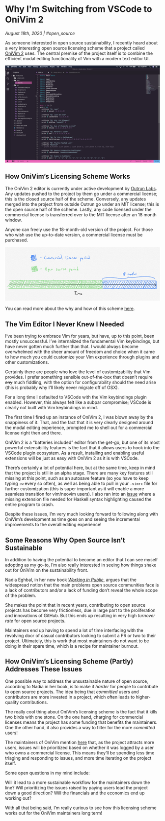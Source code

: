 # Why I'm Switching from VSCode to OniVim 2
_August 18th, 2020 | #open_source_

As someone interested in open source sustainability, I recently heard about a very interesting open source licensing scheme that a project called [OniVim 2](https://github.com/onivim/oni2) uses. The central premise of the project itself is to combine the efficient modal editing functionality of Vim with a modern text editor UI.

![OniVim's design is clearly inspired by VSCode](assets/onivim2/onivim.png)

## How OniVim’s Licensing Scheme Works

The OniVim 2 editor is currently under active development by [Outrun Labs](https://www.outrunlabs.com/). Any updates pushed to the project by them go under a commercial license; this is the closed source half of the scheme. Conversely, any updates merged into the project from outside Outrun go under an MIT license; this is the open source half of the scheme. Lastly, any code licensed under the commercial license is transferred over to the MIT license after an 18 month window.

Anyone can freely use the 18-month-old version of the project. For those who wish use the up-to-date version, a commercial license must be purchased.

![A timeline of OniVim's licensing scheme](assets/onivim2/license_timeline.jpg)

You can read more about the why and how of this scheme [here](https://onivim.github.io/docs/other/motivation#a-new-model-for-sustainability).

## The Vim Editor I Never Knew I Needed

I’ve been trying to embrace Vim for years, but have, up to this point, been mostly unsuccessful. I’ve internalized the fundamental Vim keybindings, but have never gotten much further than that. I would always become overwhelmed with the sheer amount of freedom and choice when it came to how much you could customize your Vim experience through plugins and other customizations. 

Certainly there are people who love the level of customizability that Vim provides. I prefer something sensible out-of-the-box that doesn’t require ~~any~~ much fiddling, with the option for configurability should the need arise (this is probably why I'll likely never migrate off of OSX).

For a long time I defaulted to VSCode with the Vim keybindings plugin enabled. However, this always felt like a subpar compromise; VSCode is clearly not built with Vim keybindings in mind. 

The first time I fired up an instance of OniVim 2, I was blown away by the snappiness of it. That, and the fact that it is very clearly designed around the modal editing experience, prompted me to shell out for a commercial license right then and there. 

OniVim 2 is a “batteries included” editor from the get-go, but one of its most powerful extensibility features is the fact that it allows users to hook into the VSCode plugin ecosystem. As a result, installing and enabling useful extensions will be just as easy with OniVim 2 as it is with VSCode. 

There’s certainly a lot of potential here, but at the same time, keep in mind that the project is still in an alpha stage. There are many key features still missing at this point, such as an autosave feature (so you have to keep typing `:w` every so often), as well as being able to pull in your `.vimrc` file for further customization (this is super important as it will enable a more seamless transition for vim/neovim users). I also ran into an [issue](https://github.com/onivim/oni2/issues/2307#issuecomment-675731640) where a missing extension file needed for Haskell syntax highlighting caused the entire program to crash. 

Despite these issues, I’m very much looking forward to following along with OniVim’s development as time goes on and seeing the incremental improvements to the overall editing experience!

## Some Reasons Why Open Source Isn’t Sustainable

In addition to having the potential to become an editor that I can see myself adopting as my go-to, I’m also really interested in seeing how things shake out for OniVim on the sustainability front. 

Nadia Eghbal, in her new book [_Working in Public_](https://www.goodreads.com/book/show/54140556-working-in-public), argues that the widespread notion that the main problems open source communities face is a lack of contributors and/or a lack of funding don’t reveal the whole scope of the problem. 

She makes the point that in recent years, contributing to open source projects has become very frictionless, due in large part to the proliferation and innovations of GitHub. But this ends up resulting in very high _turnover rate_ for open source projects. 

Maintainers end up having to spend a lot of time interfacing with the revolving door of casual contributors looking to submit a PR or two to their project. Ultimately, this is work that most maintainers do not want to be doing in their spare time, which is a recipe for maintainer burnout. 

## How OniVim’s Licensing Scheme (Partly) Addresses These Issues

One possible way to address the unsustainable nature of open source, according to Nadia in her book, is to make it _harder_ for people to contribute to open source projects. The idea being that _committed_ users and contributors are more invested in a project, which often leads to higher-quality contributions. 

The really cool thing about OniVim’s licensing scheme is the fact that it kills two birds with one stone. On the one hand, charging for commercial licenses means the project has some funding that benefits the maintainers. One the other hand, it also provides a way to filter for the more _committed_ users! 

The maintainers of OniVim mention [here](https://onivim.github.io/docs/other/motivation#focusing-on-the-right-priorities) that, as the project attracts more users, issues will be prioritized based on whether it was logged by a user who owns a commercial license. This means they’ll be spending less time triaging and responding to issues, and more time iterating on the project itself. 

Some open questions in my mind include:

Will it lead to a more sustainable workflow for the maintainers down the line? Will prioritizing the issues raised by paying users lead the project down a good direction? Will the financials and the economics end up working out? 

With all that being said, I’m really curious to see how this licensing scheme works out for the OniVim maintainers long term!
